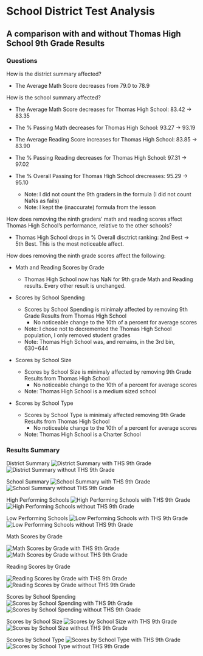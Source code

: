# School District Test Analysis
## A comparison with and without Thomas High School 9th Grade Results

### Questions

How is the district summary affected?
- The Average Math Score decreases from 79.0 to 78.9

How is the school summary affected?
- The Average Math Score decreases for Thomas High School: 83.42 -> 83.35
- The % Passing Math decreases for Thomas High School: 93.27 -> 93.19

- The Average Reading Score increases for Thomas High School: 83.85 -> 83.90
- The % Passing Reading decreases for Thomas High School: 97.31 -> 97.02

- The % Overall Passing for Thomas High School drecreases: 95.29 -> 95.10
  - Note: I did not count the 9th graders in the formula (I did not count NaNs as fails)
  - Note: I kept the (inaccurate) formula from the lesson


How does removing the ninth graders’ math and reading scores affect Thomas High School’s performance, relative to the other schools?
- Thomas High School drops in % Overall disctrict ranking: 2nd Best -> 5th Best. This is the most noticeable affect. 

How does removing the ninth grade scores affect the following:
- Math and Reading Scores by Grade
  - Thomas High School now has NaN for 9th grade Math and Reading results. Every other result is unchanged.

- Scores by School Spending
  - Scores by School Spending is minimaly affected by removing 9th Grade Results from Thomas High School
    - No noticeable change to the 10th of a percent for average scores
  - Note: I chose not to decremented the Thomas High School population, I only removed student grades 
  - Note: Thomas High School was, and remains, in the 3rd bin, $630-$644

- Scores by School Size
  - Scores by School Size is minimaly affected by removing 9th Grade Results from Thomas High School
    - No noticeable change to the 10th of a percent for average scores
  - Note: Thomas High School is a medium sized school

- Scores by School Type
  - Scores by School Type is minimaly affected removing 9th Grade Results from Thomas High School
    - No noticeable change to the 10th of a percent for average scores
  - Note: Thomas High School is a Charter School


### Results Summary
District Summary
![District Summary with THS 9th Grade](https://github.com/Calistic/School_Disctrict_Analysis/blob/master/Pictures/Disctrict%20Summary%20w%209.PNG)
![District Summary without THS 9th Grade](https://github.com/Calistic/School_Disctrict_Analysis/blob/master/Pictures/Disctrict%20Summary%20wo%209.PNG)

School Summary
![School Summary with THS 9th Grade](https://github.com/Calistic/School_Disctrict_Analysis/blob/master/Pictures/School%20Summary%20w%209.PNG)
![School Summary without THS 9th Grade](https://github.com/Calistic/School_Disctrict_Analysis/blob/master/Pictures/School%20Summary%20wo%209.PNG)

High Performing Schools
![High Performing Schools with THS 9th Grade](https://github.com/Calistic/School_Disctrict_Analysis/blob/master/Pictures/High%20Performing%20Schools%20w%209.PNG)
![High Performing Schools without THS 9th Grade](https://github.com/Calistic/School_Disctrict_Analysis/blob/master/Pictures/High%20Performing%20Schools%20wo%209.PNG)

Low Performing Schools
![Low Performing Schools with THS 9th Grade](https://github.com/Calistic/School_Disctrict_Analysis/blob/master/Pictures/Low%20Performing%20Schools%20w%209.PNG)
![Low Performing Schools without THS 9th Grade](https://github.com/Calistic/School_Disctrict_Analysis/blob/master/Pictures/Low%20Performing%20Schools%20wo%209.PNG)

Math Scores by Grade

![Math Scores by Grade with THS 9th Grade](https://github.com/Calistic/School_Disctrict_Analysis/blob/master/Pictures/Math%20Scores%20by%20Grade%20w%209.PNG)
![Math Scores by Grade without THS 9th Grade](https://github.com/Calistic/School_Disctrict_Analysis/blob/master/Pictures/Math%20Scores%20by%20Grade%20wo%209.PNG)

Reading Scores by Grade

![Reading Scores by Grade with THS 9th Grade](https://github.com/Calistic/School_Disctrict_Analysis/blob/master/Pictures/Reading%20Scores%20by%20Grade%20w%209.PNG)
![Reading Scores by Grade without THS 9th Grade](https://github.com/Calistic/School_Disctrict_Analysis/blob/master/Pictures/Reading%20Scores%20by%20Grade%20wo%209.PNG)

Scores by School Spending
![Scores by School Spending with THS 9th Grade](https://github.com/Calistic/School_Disctrict_Analysis/blob/master/Pictures/Scores%20by%20School%20Spending%20w%209.PNG)
![Scores by School Spending without THS 9th Grade](https://github.com/Calistic/School_Disctrict_Analysis/blob/master/Pictures/Scores%20by%20School%20Spending%20wo%209.PNG)

Scores by School Size
![Scores by School Size with THS 9th Grade](https://github.com/Calistic/School_Disctrict_Analysis/blob/master/Pictures/Scores%20by%20School%20Size%20w%209.PNG)
![Scores by School Size without THS 9th Grade](https://github.com/Calistic/School_Disctrict_Analysis/blob/master/Pictures/Scores%20by%20School%20Size%20wo%209.PNG)

Scores by School Type
![Scores by School Type with THS 9th Grade](https://github.com/Calistic/School_Disctrict_Analysis/blob/master/Pictures/Scores%20by%20School%20Type%20w%209.PNG)
![Scores by School Type without THS 9th Grade](https://github.com/Calistic/School_Disctrict_Analysis/blob/master/Pictures/Scores%20by%20School%20Type%20wo%209.PNG)
